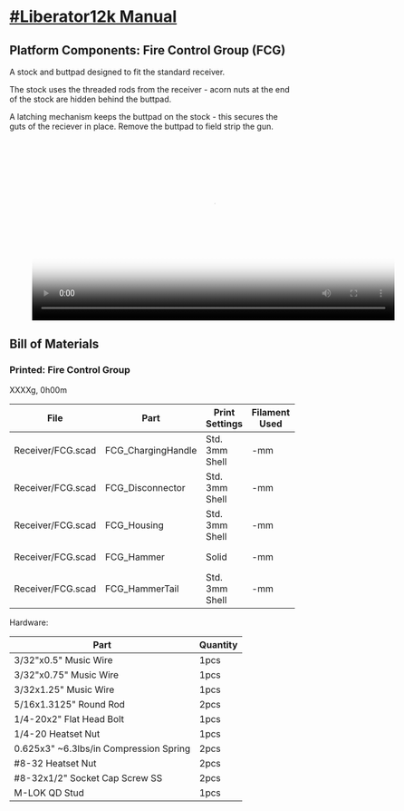 # [\#Liberator12k Manual](../README.md)
## Platform Components: Fire Control Group (FCG)

A stock and buttpad designed to fit the standard receiver.

The stock uses the threaded rods from the receiver - acorn nuts at the end of
the stock are hidden behind the buttpad.

A latching mechanism keeps the buttpad on the stock - this secures the guts of
the reciever in place. Remove the buttpad to field strip the gun.

<!-- blank line -->
<figure class="video_container">
  <video width="640" loop="true" preload="auto" controls="false" allowfullscreen="true" poster="Stock.png">
    <source src="Stock.mp4" type="video/mp4">
  </video>
</figure>
<!-- blank line -->

## Bill of Materials

### Printed: Fire Control Group
XXXXg, 0h00m

| File                | Part               | Print Settings | Filament Used | Print Time |
|---------------------|--------------------|----------------|---------------|------------|
| Receiver/FCG.scad   | FCG_ChargingHandle | Std. 3mm Shell | -mm           | -h-m       |
| Receiver/FCG.scad   | FCG_Disconnector   | Std. 3mm Shell | -mm           | -h-m       |
| Receiver/FCG.scad   | FCG_Housing        | Std. 3mm Shell | -mm           | -h-m       |
| Receiver/FCG.scad   | FCG_Hammer         | Solid          | -mm           | -h-m       |
| Receiver/FCG.scad   | FCG_HammerTail     | Std. 3mm Shell | -mm           | -h-m       |

Hardware:

| Part                                      | Quantity |
|-------------------------------------------|----------|
| 3/32"x0.5" Music Wire                     | 1pcs     |
| 3/32"x0.75" Music Wire                    | 1pcs     |
| 3/32x1.25" Music Wire                     | 1pcs     |
| 5/16x1.3125" Round Rod                    | 2pcs     |
| 1/4-20x2" Flat Head Bolt                  | 1pcs     |
| 1/4-20 Heatset Nut                        | 1pcs     |
| 0.625x3" ~6.3lbs/in Compression Spring    | 2pcs     |
| #8-32 Heatset Nut                         | 2pcs     |
| #8-32x1/2" Socket Cap Screw SS            | 2pcs     |
| M-LOK QD Stud                             | 1pcs     |

